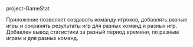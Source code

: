project-GameStat

Приложение позволяет создавать команду игроков, добавлять разные игры и сохранять результаты игр для разных команд и разных игр.
Добавлен вывод статистики за разный период времени, по разным играм и для разных команд.